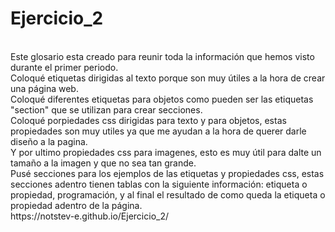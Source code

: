 # Ejercicio_2

<br>
Este glosario esta creado para reunir toda la información que hemos visto durante el primer periodo.<br>
Coloqué etiquetas dirigidas al texto porque son muy útiles a la hora de crear una página web.<br>
Coloqué diferentes etiquetas para objetos como pueden ser las etiquetas "section" que se utilizan para crear secciones.<br>
Coloqué porpiedades css dirigidas para texto y para objetos, estas propiedades son muy utiles ya que me ayudan a la hora de querer darle diseño a la pagina.<br>
Y por ultimo propiedades css para imagenes, esto es muy útil para dalte un tamaño a la imagen y que no sea tan grande.<br>
Pusé secciones para los ejemplos de las etiquetas y propiedades css, estas secciones adentro tienen tablas con la siguiente información: etiqueta o propiedad, programación, y al final el resultado de como queda la etiqueta o propiedad adentro de la página.
<br>
https://notstev-e.github.io/Ejercicio_2/

